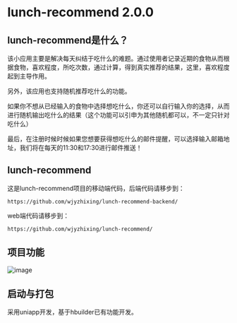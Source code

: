 # lunch-recommend 2.0.0

## lunch-recommend是什么？

该小应用主要是解决每天纠结于吃什么的难题。通过使用者记录近期的食物从而根据食物，喜欢程度，所吃次数，通过计算，得到真实推荐的结果，这里，喜欢程度起到主导作用。

另外，该应用也支持随机推荐吃什么的功能。

如果你不想从已经输入的食物中选择想吃什么，你还可以自行输入你的选择，从而进行随机输出吃什么的结果（这个功能可以引申为其他随机都可以，不一定只针对吃什么）

最后，在注册时候时候如果您想要获得想吃什么的邮件提醒，可以选择输入邮箱地址，我们将在每天的11:30和17:30进行邮件推送！


## lunch-recommend
这是lunch-recommend项目的移动端代码，后端代码请移步到：

```
https://github.com/wjyzhixing/lunch-recommend-backend/
```

web端代码请移步到：

```
https://github.com/wjyzhixing/lunch-recommend/
```

## 项目功能

![image](https://user-images.githubusercontent.com/36620969/199630828-4f7aaa13-f003-4520-971c-b92c7764d9fd.png)


## 启动与打包

采用uniapp开发，基于hbuilder已有功能开发。